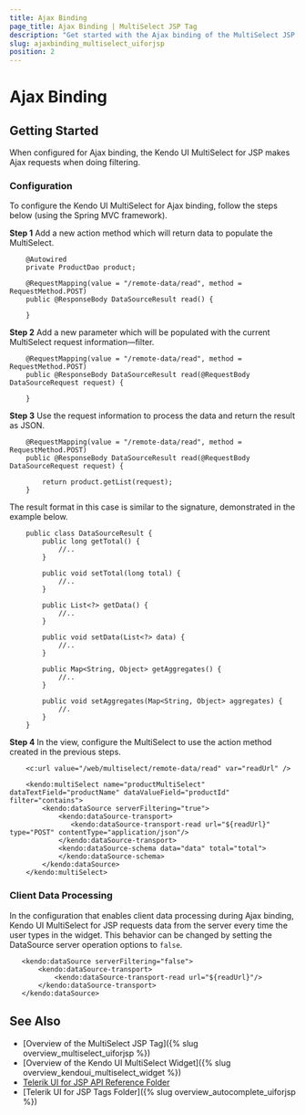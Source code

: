 ```yaml
---
title: Ajax Binding
page_title: Ajax Binding | MultiSelect JSP Tag
description: "Get started with the Ajax binding of the MultiSelect JSP tag in Kendo UI."
slug: ajaxbinding_multiselect_uiforjsp
position: 2
---
```


# Ajax Binding

## Getting Started

When configured for Ajax binding, the Kendo UI MultiSelect for JSP makes Ajax requests when doing filtering.

### Configuration

To configure the Kendo UI MultiSelect for Ajax binding, follow the steps below (using the Spring MVC framework).

**Step 1** Add a new action method which will return data to populate the MultiSelect.



        @Autowired
        private ProductDao product;

        @RequestMapping(value = "/remote-data/read", method = RequestMethod.POST)
        public @ResponseBody DataSourceResult read() {

        }

**Step 2** Add a new parameter which will be populated with the current MultiSelect request information&mdash;filter.



        @RequestMapping(value = "/remote-data/read", method = RequestMethod.POST)
        public @ResponseBody DataSourceResult read(@RequestBody DataSourceRequest request) {

        }

**Step 3** Use the request information to process the data and return the result as JSON.



        @RequestMapping(value = "/remote-data/read", method = RequestMethod.POST)
        public @ResponseBody DataSourceResult read(@RequestBody DataSourceRequest request) {

            return product.getList(request);
        }

The result format in this case is similar to the signature, demonstrated in the example below.



        public class DataSourceResult {
            public long getTotal() {
                //..
            }

            public void setTotal(long total) {
                //..
            }

            public List<?> getData() {
                //..
            }

            public void setData(List<?> data) {
                //..
            }

            public Map<String, Object> getAggregates() {
                //..
            }

            public void setAggregates(Map<String, Object> aggregates) {
                //.
            }
        }

**Step 4** In the view, configure the MultiSelect to use the action method created in the previous steps.



        <c:url value="/web/multiselect/remote-data/read" var="readUrl" />

        <kendo:multiSelect name="productMultiSelect" dataTextField="productName" dataValueField="productId" filter="contains">
            <kendo:dataSource serverFiltering="true">
                <kendo:dataSource-transport>
                   <kendo:dataSource-transport-read url="${readUrl}" type="POST" contentType="application/json"/>
                </kendo:dataSource-transport>
                <kendo:dataSource-schema data="data" total="total">
                </kendo:dataSource-schema>
            </kendo:dataSource>
        </kendo:multiSelect>

### Client Data Processing

In the configuration that enables client data processing during Ajax binding, Kendo UI MultiSelect for JSP requests data from the server every time the user types in the widget. This behavior can be changed by setting the DataSource server operation options to `false`.



       <kendo:dataSource serverFiltering="false">
           <kendo:dataSource-transport>
               <kendo:dataSource-transport-read url="${readUrl}"/>
           </kendo:dataSource-transport>
       </kendo:dataSource>

## See Also

* [Overview of the MultiSelect JSP Tag]({% slug overview_multiselect_uiforjsp %})
* [Overview of the Kendo UI MultiSelect Widget]({% slug overview_kendoui_multiselect_widget %})
* [Telerik UI for JSP API Reference Folder](/api/jsp/autocomplete/animation)
* [Telerik UI for JSP Tags Folder]({% slug overview_autocomplete_uiforjsp %})

